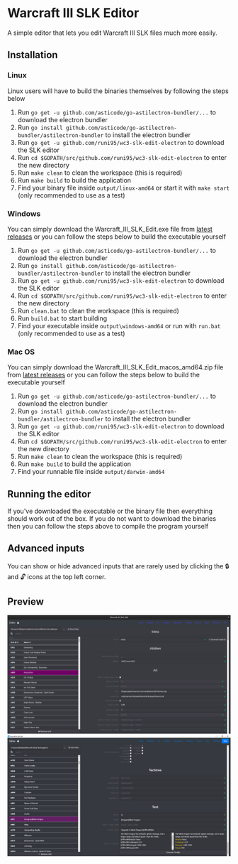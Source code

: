 # Warcraft III SLK Editor

A simple editor that lets you edit Warcraft III SLK files much more easily.

## Installation

### Linux

Linux users will have to build the binaries themselves by following the steps below

1. Run `go get -u github.com/asticode/go-astilectron-bundler/...` to download the electron bundler
2. Run `go install github.com/asticode/go-astilectron-bundler/astilectron-bundler` to install the electron bundler
3. Run `go get -u github.com/runi95/wc3-slk-edit-electron` to download the SLK editor
4. Run `cd $GOPATH/src/github.com/runi95/wc3-slk-edit-electron` to enter the new directory
5. Run `make clean` to clean the workspace (this is required)
6. Run `make build` to build the application
7. Find your binary file inside `output/linux-amd64` or start it with `make start` (only recommended to use as a test)

### Windows

You can simply download the Warcraft_III_SLK_Edit.exe file from [latest releases](https://github.com/runi95/wc3-slk-edit-electron/releases/latest) or you can follow the steps below to build the executable yourself

1. Run `go get -u github.com/asticode/go-astilectron-bundler/...` to download the electron bundler
2. Run `go install github.com/asticode/go-astilectron-bundler/astilectron-bundler` to install the electron bundler
3. Run `go get -u github.com/runi95/wc3-slk-edit-electron` to download the SLK editor
4. Run `cd $GOPATH/src/github.com/runi95/wc3-slk-edit-electron` to enter the new directory
5. Run `clean.bat` to clean the workspace (this is required)
6. Run `build.bat` to start building
7. Find your executable inside `output\windows-amd64` or run with `run.bat` (only recommended to use as a test)

### Mac OS

You can simply download the Warcraft_III_SLK_Edit_macos_amd64.zip file from [latest releases](https://github.com/runi95/wc3-slk-edit-electron/releases/latest) or you can follow the steps below to build the executable yourself

1. Run `go get -u github.com/asticode/go-astilectron-bundler/...` to download the electron bundler
2. Run `go install github.com/asticode/go-astilectron-bundler/astilectron-bundler` to install the electron bundler
3. Run `go get -u github.com/runi95/wc3-slk-edit-electron` to download the SLK editor
4. Run `cd $GOPATH/src/github.com/runi95/wc3-slk-edit-electron` to enter the new directory
5. Run `make clean` to clean the workspace (this is required)
6. Run `make build` to build the application
7. Find your runnable file inside `output/darwin-amd64`

## Running the editor

If you've downloaded the executable or the binary file then everything should work out of the box. If you do not want to download the binaries then you can follow the steps above to compile the program yourself

## Advanced inputs

You can show or hide advanced inputs that are rarely used by clicking the :lock: and :unlock: icons at the top left corner.

## Preview

![Preview Image](/images/Preview-Image-1.png)
![Preview Image](/images/Preview-Image-2.png)
